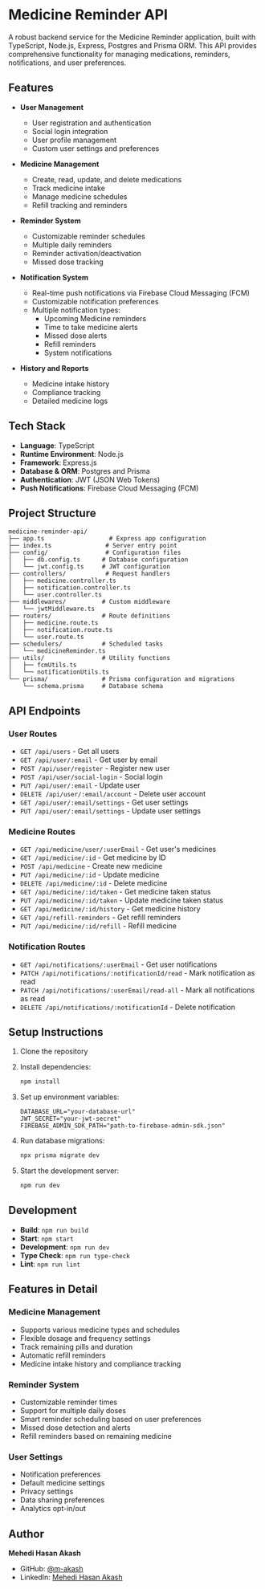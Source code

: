 # Medicine Reminder API

A robust backend service for the Medicine Reminder application, built with TypeScript, Node.js, Express, Postgres and Prisma ORM. This API provides comprehensive functionality for managing medications, reminders, notifications, and user preferences.

## Features

- **User Management**

  - User registration and authentication
  - Social login integration
  - User profile management
  - Custom user settings and preferences

- **Medicine Management**

  - Create, read, update, and delete medications
  - Track medicine intake
  - Manage medicine schedules
  - Refill tracking and reminders

- **Reminder System**

  - Customizable reminder schedules
  - Multiple daily reminders
  - Reminder activation/deactivation
  - Missed dose tracking

- **Notification System**

  - Real-time push notifications via Firebase Cloud Messaging (FCM)
  - Customizable notification preferences
  - Multiple notification types:
    - Upcoming Medicine reminders
    - Time to take medicine alerts
    - Missed dose alerts
    - Refill reminders
    - System notifications

- **History and Reports**
  - Medicine intake history
  - Compliance tracking
  - Detailed medicine logs

## Tech Stack

- **Language**: TypeScript
- **Runtime Environment**: Node.js
- **Framework**: Express.js
- **Database & ORM**: Postgres and Prisma
- **Authentication**: JWT (JSON Web Tokens)
- **Push Notifications**: Firebase Cloud Messaging (FCM)

## Project Structure

```
medicine-reminder-api/
├── app.ts                  # Express app configuration
├── index.ts               # Server entry point
├── config/                # Configuration files
│   ├── db.config.ts      # Database configuration
│   └── jwt.config.ts     # JWT configuration
├── controllers/           # Request handlers
│   ├── medicine.controller.ts
│   ├── notification.controller.ts
│   └── user.controller.ts
├── middlewares/          # Custom middleware
│   └── jwtMiddleware.ts
├── routers/              # Route definitions
│   ├── medicine.route.ts
│   ├── notification.route.ts
│   └── user.route.ts
├── schedulers/           # Scheduled tasks
│   └── medicineReminder.ts
├── utils/                # Utility functions
│   ├── fcmUtils.ts
│   └── notificationUtils.ts
└── prisma/               # Prisma configuration and migrations
    └── schema.prisma     # Database schema
```

## API Endpoints

### User Routes

- `GET /api/users` - Get all users
- `GET /api/user/:email` - Get user by email
- `POST /api/user/register` - Register new user
- `POST /api/user/social-login` - Social login
- `PUT /api/user/:email` - Update user
- `DELETE /api/user/:email/account` - Delete user account
- `GET /api/user/:email/settings` - Get user settings
- `PUT /api/user/:email/settings` - Update user settings

### Medicine Routes

- `GET /api/medicine/user/:userEmail` - Get user's medicines
- `GET /api/medicine/:id` - Get medicine by ID
- `POST /api/medicine` - Create new medicine
- `PUT /api/medicine/:id` - Update medicine
- `DELETE /api/medicine/:id` - Delete medicine
- `GET /api/medicine/:id/taken` - Get medicine taken status
- `PUT /api/medicine/:id/taken` - Update medicine taken status
- `GET /api/medicine/:id/history` - Get medicine history
- `GET /api/refill-reminders` - Get refill reminders
- `PUT /api/medicine/:id/refill` - Refill medicine

### Notification Routes

- `GET /api/notifications/:userEmail` - Get user notifications
- `PATCH /api/notifications/:notificationId/read` - Mark notification as read
- `PATCH /api/notifications/:userEmail/read-all` - Mark all notifications as read
- `DELETE /api/notifications/:notificationId` - Delete notification

## Setup Instructions

1. Clone the repository
2. Install dependencies:

   ```bash
   npm install
   ```

3. Set up environment variables:

   ```env
   DATABASE_URL="your-database-url"
   JWT_SECRET="your-jwt-secret"
   FIREBASE_ADMIN_SDK_PATH="path-to-firebase-admin-sdk.json"
   ```

4. Run database migrations:

   ```bash
   npx prisma migrate dev
   ```

5. Start the development server:
   ```bash
   npm run dev
   ```

## Development

- **Build**: `npm run build`
- **Start**: `npm start`
- **Development**: `npm run dev`
- **Type Check**: `npm run type-check`
- **Lint**: `npm run lint`

## Features in Detail

### Medicine Management

- Supports various medicine types and schedules
- Flexible dosage and frequency settings
- Track remaining pills and duration
- Automatic refill reminders
- Medicine intake history and compliance tracking

### Reminder System

- Customizable reminder times
- Support for multiple daily doses
- Smart reminder scheduling based on user preferences
- Missed dose detection and alerts
- Refill reminders based on remaining medicine

### User Settings

- Notification preferences
- Default medicine settings
- Privacy settings
- Data sharing preferences
- Analytics opt-in/out

## Author

**Mehedi Hasan Akash**

- GitHub: [@m-akash](https://github.com/m-akash)
- LinkedIn: [Mehedi Hasan Akash](https://www.linkedin.com/in/mehedi-hasan-akash/)
